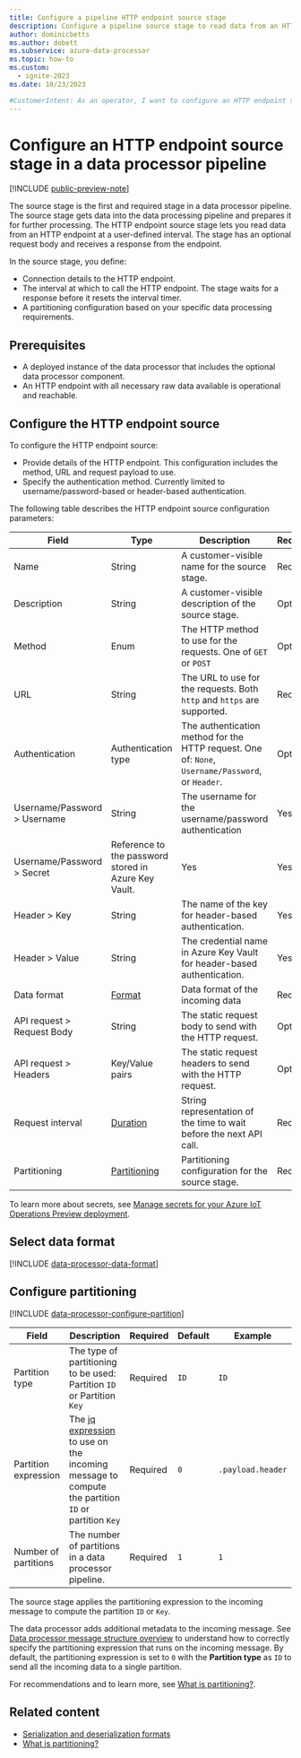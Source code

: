 ```yaml
---
title: Configure a pipeline HTTP endpoint source stage
description: Configure a pipeline source stage to read data from an HTTP endpoint for processing. The source stage is the first stage in a data processor pipeline.
author: dominicbetts
ms.author: dobett
ms.subservice: azure-data-processor
ms.topic: how-to
ms.custom:
  - ignite-2023
ms.date: 10/23/2023

#CustomerIntent: As an operator, I want to configure an HTTP endpoint source stage so that I can read messages from an HTTP endpoint for processing.
---
```


# Configure an HTTP endpoint source stage in a data processor pipeline

[!INCLUDE [public-preview-note](../includes/public-preview-note.md)]

The source stage is the first and required stage in a data processor pipeline. The source stage gets data into the data processing pipeline and prepares it for further processing. The HTTP endpoint source stage lets you read data from an HTTP endpoint at a user-defined interval. The stage has an optional request body and receives a response from the endpoint.

In the source stage, you define:

- Connection details to the HTTP endpoint.
- The interval at which to call the HTTP endpoint. The stage waits for a response before it resets the interval timer.
- A partitioning configuration based on your specific data processing requirements.

## Prerequisites

- A deployed instance of the data processor that includes the optional data processor component.
- An HTTP endpoint with all necessary raw data available is operational and reachable.

## Configure the HTTP endpoint source

To configure the HTTP endpoint source:

- Provide details of the HTTP endpoint. This configuration includes the method, URL and request payload to use.
- Specify the authentication method. Currently limited to username/password-based or header-based authentication.

The following table describes the HTTP endpoint source configuration parameters:

| Field | Type | Description | Required | Default | Example |
|----|---|---|---|---|---|
| Name | String | A customer-visible name for the source stage. | Required | NA | `erp-endpoint` |
| Description | String | A customer-visible description of the source stage. | Optional | NA | `Enterprise application data`|
| Method | Enum | The HTTP method to use for the requests. One of `GET` or `POST` | Optional | `GET` | `GET` |
| URL | String | The URL to use for the requests. Both `http` and `https` are supported. | Required | NA | `https://contoso.com/some/url/path` |
| Authentication | Authentication type | The authentication method for the HTTP request. One of: `None`, `Username/Password`, or `Header`. | Optional | `NA` | `Username/Password` |
| Username/Password > Username | String | The username for the username/password authentication | Yes | NA | `myuser` |
| Username/Password > Secret | Reference to the password stored in Azure Key Vault. | Yes | Yes | `AKV_USERNAME_PASSWORD` |
| Header > Key | String | The name of the key for header-based authentication. | Yes | NA | `Authorization` |
| Header > Value | String | The credential name in Azure Key Vault for header-based authentication. | Yes | NA | `AKV_PASSWORD` |
| Data format | [Format](#select-data-format) | Data format of the incoming data | Required | NA | `{"type": "json"}` |
| API request > Request Body | String | The static request body to send with the HTTP request. | Optional | NA | `{"foo": "bar"}` |
| API request > Headers | Key/Value pairs | The static request headers to send with the HTTP request. | Optional | NA | `[{"key": {"type":"static", "value": "asset"}, "value": {"type": "static", "value": "asset-id-0"}} ]` |
| Request interval | [Duration](concept-configuration-patterns.md#duration) | String representation of the time to wait before the next API call. | Required | `10s`| `24h` |
| Partitioning | [Partitioning](#configure-partitioning) | Partitioning configuration for the source stage. | Required | NA | See [partitioning](#configure-partitioning) |

To learn more about secrets, see [Manage secrets for your Azure IoT Operations Preview deployment](../deploy-iot-ops/howto-manage-secrets.md).

## Select data format

[!INCLUDE [data-processor-data-format](../includes/data-processor-data-format.md)]

## Configure partitioning

[!INCLUDE [data-processor-configure-partition](../includes/data-processor-configure-partition.md)]

| Field | Description | Required | Default | Example |
| ----- | ----------- | -------- | ------- | ------- |
| Partition type | The type of partitioning to be used: Partition `ID` or Partition `Key` | Required | `ID` | `ID` |
| Partition expression | The [jq expression](../process-data/concept-jq-expression.md) to use on the incoming message to compute the partition `ID` or partition `Key` | Required | `0` | `.payload.header` |
| Number of partitions| The number of partitions in a data processor pipeline. | Required | `1` | `1` |

The source stage applies the partitioning expression to the incoming message to compute the partition `ID` or `Key`.

The data processor adds additional metadata to the incoming message. See [Data processor message structure overview](concept-message-structure.md) to understand how to correctly specify the partitioning expression that runs on the incoming message. By default, the partitioning expression is set to `0` with the **Partition type** as `ID` to send all the incoming data to a single partition.

For recommendations and to learn more, see [What is partitioning?](../process-data/concept-partitioning.md).

## Related content

- [Serialization and deserialization formats](concept-supported-formats.md)
- [What is partitioning?](concept-partitioning.md)
